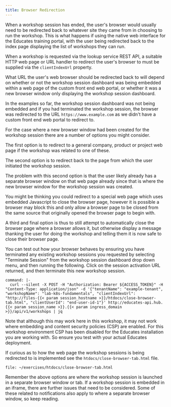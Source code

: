 ```yaml
---
title: Browser Redirection
---
```


When a workshop session has ended, the user's browser would usually need to be
redirected back to whatever site they came from in choosing to run the workshop.
This is what happens if using the native web interface for the Educates training
portal, with the user being redirected back to the index page displaying the
list of workshops they can run.

When a workshop is requested via the lookup service REST API, a suitable HTTP
web page or URL handler to redirect the user's browser to must be supplied via
the `clientIndexUrl` property.

What URL the user's web browser should be redirected back to will depend on
whether or not the workshop session dashboard was being embedded within a
web page of the custom front end web portal, or whether it was a new browser
window only displaying the workshop session dashboard.

In the examples so far, the workshop session dashboard was not being embedded
and if you had terminated the workshop session, the browser was redirected to
the URL `https://www.example.com` as we didn't have a custom front end web
portal to redirect to.

For the case where a new browser window had been created for the workshop
session there are a number of options you might consider.

The first option is to redirect to a general company, product or project web
page if the workshop was related to one of these.

The second option is to redirect back to the page from which the user initiated
the workshop session.

The problem with this second option is that the user likely already has a
separate browser window on that web page already since that is where the new
browser window for the workshop session was created.

You might be thinking you could redirect to a special web page which uses
embedded Javascript to close the browser page, however it is possible a browser
may block this and only allow a browser page to be closed from the same source
that originally opened the browser page to begin with.

A third and final option is thus to still attempt to automatically close the
browser page where a browser allows it, but otherwise display a message thanking
the user for doing the workshop and telling them it is now safe to close their
browser page.

You can test out how your browser behaves by ensuring you have terminated any
existing workshop sessions you requested by selecting "Terminate Session" from
the workshop session dashboard drop down menu, and then running the following.
Click on the session activation URL returned, and then terminate this new
workshop session.

```terminal:execute
command: |-
  curl --silent -X POST -H "Authorization: Bearer ${ACCESS_TOKEN}" -H "Content-Type: application/json" -d '{"tenantName": "example-tenant", "workshopName": "lab-k8s-fundamentals", "clientIndexUrl": "http://files-{{< param session_hostname >}}/htdocs/close-browser-tab.html", "clientUserId": "end-user-id-1"}' http://educates-api.hub.{{< param session_name >}}.{{< param ingress_domain >}}/api/v1/workshops | jq
```

Note that although this may work here in this workshop, it may not work where
embedding and content security policies (CSP) are enabled. For this workshop
environment CSP has been disabled for the Educates installation you are working
with. So ensure you test with your actual Educates deployment.

If curious as to how the web page the workshop sessions is being redirected to
is implemented see the `htdocs/close-browser-tab.html` file.

```editor:open-file
file: ~/exercises/htdocs/close-browser-tab.html
```

Remember the above options are where the workshop session is launched in a
separate browser window or tab. If a workshop session is embedded in an iframe,
there are further issues that need to be considered. Some of these related to
notifications also apply to where a separate browser window, so keep reading.
